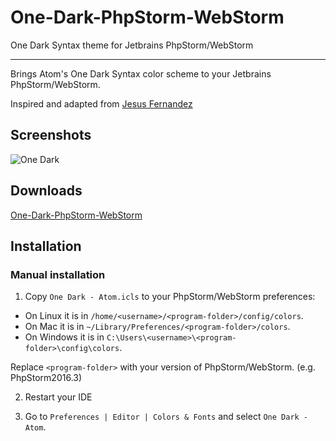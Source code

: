 One-Dark-PhpStorm-WebStorm
====================
One Dark Syntax theme for Jetbrains PhpStorm/WebStorm

***

Brings Atom's One Dark Syntax color scheme to your Jetbrains PhpStorm/WebStorm.

Inspired and adapted from [Jesus Fernandez](https://github.com/jesusOmar)

Screenshots
---------
![One Dark](https://github.com/ranuss/one-dark-phpstorm-webstorm/blob/master/Screenshot.png)

Downloads
---------
[One-Dark-PhpStorm-WebStorm](https://github.com/ranuss/one-dark-phpstorm-webstorm/blob/master/One%20Dark%20-%20Atom.icls)

Installation
------------

### Manual installation

1.  Copy `One Dark - Atom.icls` to your PhpStorm/WebStorm preferences:
  - On Linux it is in  `/home/<username>/<program-folder>/config/colors`.
  - On Mac it is in `~/Library/Preferences/<program-folder>/colors`.
  - On Windows it is in `C:\Users\<username>\<program-folder>\config\colors`.

  Replace `<program-folder>` with your version of PhpStorm/WebStorm. (e.g. PhpStorm2016.3)

2. Restart your IDE

3. Go to `Preferences | Editor | Colors & Fonts` and select `One Dark - Atom`.
